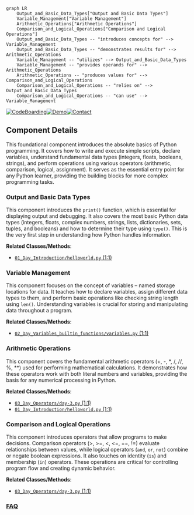 ```mermaid
graph LR
    Output_and_Basic_Data_Types["Output and Basic Data Types"]
    Variable_Management["Variable Management"]
    Arithmetic_Operations["Arithmetic Operations"]
    Comparison_and_Logical_Operations["Comparison and Logical Operations"]
    Output_and_Basic_Data_Types -- "introduces concepts for" --> Variable_Management
    Output_and_Basic_Data_Types -- "demonstrates results for" --> Arithmetic_Operations
    Variable_Management -- "utilizes" --> Output_and_Basic_Data_Types
    Variable_Management -- "provides operands for" --> Arithmetic_Operations
    Arithmetic_Operations -- "produces values for" --> Comparison_and_Logical_Operations
    Comparison_and_Logical_Operations -- "relies on" --> Output_and_Basic_Data_Types
    Comparison_and_Logical_Operations -- "can use" --> Variable_Management
```
[![CodeBoarding](https://img.shields.io/badge/Generated%20by-CodeBoarding-9cf?style=flat-square)](https://github.com/CodeBoarding/GeneratedOnBoardings)[![Demo](https://img.shields.io/badge/Try%20our-Demo-blue?style=flat-square)](https://www.codeboarding.org/demo)[![Contact](https://img.shields.io/badge/Contact%20us%20-%20contact@codeboarding.org-lightgrey?style=flat-square)](mailto:contact@codeboarding.org)

## Component Details

This foundational component introduces the absolute basics of Python programming. It covers how to write and execute simple scripts, declare variables, understand fundamental data types (integers, floats, booleans, strings), and perform operations using various operators (arithmetic, comparison, logical, assignment). It serves as the essential entry point for any Python learner, providing the building blocks for more complex programming tasks.

### Output and Basic Data Types
This component introduces the `print()` function, which is essential for displaying output and debugging. It also covers the most basic Python data types (integers, floats, complex numbers, strings, lists, dictionaries, sets, tuples, and booleans) and how to determine their type using `type()`. This is the very first step in understanding how Python handles information.


**Related Classes/Methods**:

- <a href="https://github.com/Asabeneh/30-Days-Of-Python/blob/master/01_Day_Introduction/helloworld.py#L1-L1" target="_blank" rel="noopener noreferrer">`01_Day_Introduction/helloworld.py` (1:1)</a>


### Variable Management
This component focuses on the concept of variables – named storage locations for data. It teaches how to declare variables, assign different data types to them, and perform basic operations like checking string length using `len()`. Understanding variables is crucial for storing and manipulating data throughout a program.


**Related Classes/Methods**:

- <a href="https://github.com/Asabeneh/30-Days-Of-Python/blob/master/02_Day_Variables_builtin_functions/variables.py#L1-L1" target="_blank" rel="noopener noreferrer">`02_Day_Variables_builtin_functions/variables.py` (1:1)</a>


### Arithmetic Operations
This component covers the fundamental arithmetic operators (+, -, *, /, //, %, **) used for performing mathematical calculations. It demonstrates how these operators work with both literal numbers and variables, providing the basis for any numerical processing in Python.


**Related Classes/Methods**:

- <a href="https://github.com/Asabeneh/30-Days-Of-Python/blob/master/03_Day_Operators/day-3.py#L1-L1" target="_blank" rel="noopener noreferrer">`03_Day_Operators/day-3.py` (1:1)</a>
- <a href="https://github.com/Asabeneh/30-Days-Of-Python/blob/master/01_Day_Introduction/helloworld.py#L1-L1" target="_blank" rel="noopener noreferrer">`01_Day_Introduction/helloworld.py` (1:1)</a>


### Comparison and Logical Operations
This component introduces operators that allow programs to make decisions. Comparison operators (>, >=, <, <=, ==, !=) evaluate relationships between values, while logical operators (`and`, `or`, `not`) combine or negate boolean expressions. It also touches on identity (`is`) and membership (`in`) operators. These operations are critical for controlling program flow and creating dynamic behavior.


**Related Classes/Methods**:

- <a href="https://github.com/Asabeneh/30-Days-Of-Python/blob/master/03_Day_Operators/day-3.py#L1-L1" target="_blank" rel="noopener noreferrer">`03_Day_Operators/day-3.py` (1:1)</a>




### [FAQ](https://github.com/CodeBoarding/GeneratedOnBoardings/tree/main?tab=readme-ov-file#faq)